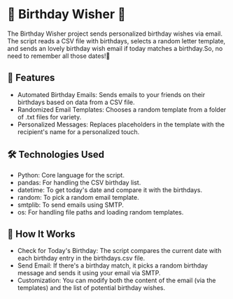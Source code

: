 # 🎉 Birthday Wisher 🎉
The Birthday Wisher project sends personalized birthday wishes via email. The script reads a CSV file with birthdays, selects a random letter template, and sends an lovely birthday wish email if today matches a birthday.So, no need to remember all those dates!🎂

## 🚀 Features
* Automated Birthday Emails: Sends emails to your friends on their birthdays based on data from a CSV file.<br>
* Randomized Email Templates: Chooses a random template from a folder of .txt files for variety.<br>
* Personalized Messages: Replaces placeholders in the template with the recipient's name for a personalized touch.<br>

## 🛠️ Technologies Used
* Python: Core language for the script.<br>
* pandas: For handling the CSV birthday list.<br>
* datetime: To get today's date and compare it with the birthdays.<br>
* random: To pick a random email template.<br>
* smtplib: To send emails using SMTP.<br>
* os: For handling file paths and loading random templates.<br>

## 📖 How It Works
* Check for Today's Birthday: The script compares the current date with each birthday entry in the birthdays.csv file.<br>
* Send Email: If there's a birthday match, it picks a random birthday message and sends it using your email via SMTP.<br>
* Customization: You can modify both the content of the email (via the templates) and the list of potential birthday wishes.<br>
